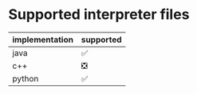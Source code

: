 # Supported interpreter files
|implementation|supported|
|--------------|----|
|java|✅|
|c++|❎|
|python|✅|
